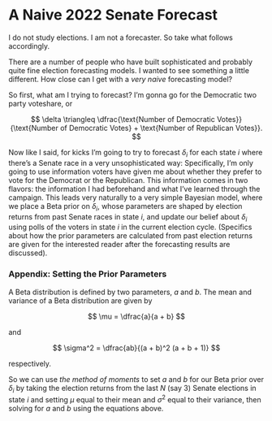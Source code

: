 # A Naive 2022 Senate Forecast

I do not study elections. I am not a forecaster. So take what follows
accordingly.

There are a number of people who have built sophisticated and probably
quite fine election forecasting models. I wanted to see something a
little different. How close can I get with a *very naive* forecasting
model?

So first, what am I trying to forecast? I’m gonna go for the Democratic
two party voteshare, or

$$
\delta \triangleq \dfrac{\text{Number of Democratic Votes}}{\text{Number of Democratic Votes} + \text{Number of Republican Votes}}.
$$

Now like I said, for kicks I’m going to try to forecast
*δ*<sub>*i*</sub> for each state *i* where there’s a Senate race in a
very unsophisticated way: Specifically, I’m only going to use
information voters have given me about whether they prefer to vote for
the Democrat or the Republican. This information comes in two flavors:
the information I had beforehand and what I’ve learned through the
campaign. This leads very naturally to a very simple Bayesian model,
where we place a Beta prior on *δ*<sub>*i*</sub>, whose parameters are
shaped by election returns from past Senate races in state *i*, and
update our belief about *δ*<sub>*i*</sub> using polls of the voters in
state *i* in the current election cycle. (Specifics about how the prior
parameters are calculated from past election returns are given for the
interested reader after the forecasting results are discussed).

### Appendix: Setting the Prior Parameters

A Beta distribution is defined by two parameters, *a* and *b*. The mean
and variance of a Beta distribution are given by

$$
\mu = \dfrac{a}{a + b}
$$

and

$$
\sigma^2 = \dfrac{ab}{(a + b)^2 (a + b + 1)}
$$

respectively.

So we can use *the method of moments* to set *a* and *b* for our Beta
prior over *δ*<sub>*i*</sub> by taking the election returns from the
last *N* (say 3) Senate elections in state *i* and setting *μ* equal to
their mean and *σ*<sup>2</sup> equal to their variance, then solving for
*a* and *b* using the equations above.
